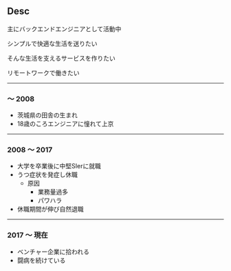 ## Desc

主にバックエンドエンジニアとして活動中

シンプルで快適な生活を送りたい

そんな生活を支えるサービスを作りたい

リモートワークで働きたい

---

### ～ 2008

- 茨城県の田舎の生まれ
- 18歳のころエンジニアに憧れて上京

---

### 2008 ～ 2017

- 大学を卒業後に中堅SIerに就職
- うつ症状を発症し休職
  - 原因
    - 業務量過多
    - パワハラ
- 休職期間が伸び自然退職

---

### 2017 ～ 現在

- ベンチャー企業に拾われる
- 闘病を続けている